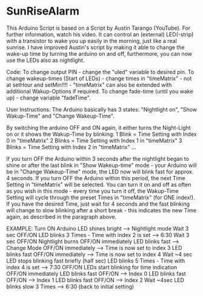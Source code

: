 # SunRiseAlarm

This Arduino Script is based on a Script by Austin Tarango (YouTube). For further information, watch his video.
It can control an (external) LED(-strip) with a transistor to wake you up easily in the morning, just like a real sunrise.
I have improved Austin's script by making it able to change the wake-up time by turning the arduino on and off, furthermore, you can now use the LEDs also as nightlight.

Code:
To change output PIN - change the "uled" variable to desired pin.
To change wakeup-times (Start of LEDs) - change times in "timeMatrix" - not at setHour and setMin!!!! - "timeMatrix" can also be extended with additional Wakup-Options if required.
To change fade-time (until you wake up) - change variable "fadeTime".

User Instructions:
The Arduino basically has 3 states: "Nightlight on", "Show Wakup-Time" and "Change Wakeup-Time".

By switching the arduino OFF and ON again, it either turns the Night-Light on or it shows the Wakup-Time by blinking:
1 Blink = Time Setting with Index 0 in "timeMatrix"
2 Blinks = Time Setting with Index 1 in "timeMatrix"
3 Blinks = Time Setting with Index 2 in "timeMatrix"
...

If you turn OFF the Arduino within 3 seconds after the nightlight began to shine or after the last blink in "Show Wakeup-time" mode - your Arduino will be in "Change Wakeup-Time" mode, the LED now will blink fast for approx. 4 seconds. If you turn OFF the Arduino within this period, the next Time Setting in "timeMatrix" will be selected. You can turn it on and off as often as you wish in this mode - every time you turn it off, the Wakup-Time Setting will cycle through the preset Times in "timeMatrix" (for ONE index!). If you have the desired Time, just wait for 4 seconds and the fast blinking will change to slow blinking after a short break - this indicates the new Time again, as described in the paragraph above.

EXAMPLE:
Turn ON Arduino
LED shines bright --> Nightlight mode
Wait 3 sec
OFF/ON
LED blinks 3 Times - Time with index 2 is set --> 6:30
Wait 3 sec
OFF/ON
Nightlight burns
OFF/ON immediately
LED blinks fast --> Change Mode
OFF/ON immediately --> Time is now set to index 3
LED blinks fast
OFF/ON immediately --> Time is now set to index 4
Wait ~4 sec
LED stops blinking fast briefly (half sec)
LED blinks 5 Times - Time with index 4 is set --> 7:30
OFF/ON
LEDs start blinking for time indication
OFF/ON immediately
LED blinks fast
OFF/ON --> Index 0
LED blinks fast
OFF/ON --> Index 1
LED blinks fast
OFF/ON --> Index 2
Wait ~4sec
LED blinks slow 3 Times --> 6:30 (back to initial setting)


